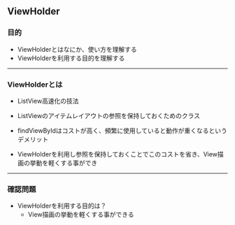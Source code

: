 ## ViewHolder

### 目的
* ViewHolderとはなにか、使い方を理解する
* ViewHolderを利用する目的を理解する

---
### ViewHolderとは
* ListView高速化の技法
* ListViewのアイテムレイアウトの参照を保持しておくためのクラス

* findViewByIdはコストが高く、頻繁に使用していると動作が重くなるというデメリット
* ViewHolderを利用し参照を保持しておくことでこのコストを省き、View描画の挙動を軽くする事ができ
---
### 確認問題
* ViewHolderを利用する目的は？
  * View描画の挙動を軽くする事ができる
